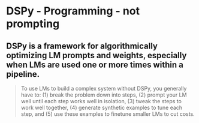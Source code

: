 # DSPy - Programming - not prompting


## DSPy is a framework for algorithmically optimizing LM prompts and weights, especially when LMs are used one or more times within a pipeline. 



> To use LMs to build a complex system without DSPy, you generally have to: 
    (1) break the problem down into steps, 
    (2) prompt your LM well until each step works well in isolation, 
    (3) tweak the steps to work well together, 
    (4) generate synthetic examples to tune each step, and 
    (5) use these examples to finetune smaller LMs to cut costs.